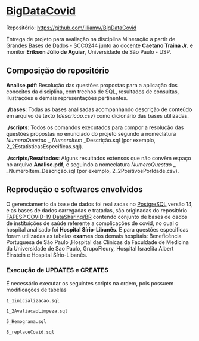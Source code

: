 # [BigDataCovid](https://github.com/illiamw/BigDataCovid/)

Repositório: https://github.com/illiamw/BigDataCovid

Entrega de projeto para avaliação na disciplina Mineração a partir de Grandes Bases de Dados - SCC0244 junto ao docente **Caetano Traina Jr.** e monitor **Erikson Júlio de Aguiar**, Universidade de São Paulo - USP.

## Composição do repositório
**Analise.pdf**: Resolução das questões propostas para a aplicação dos conceitos da disciplina, com trechos de SQL, resultados de consultas, ilustrações e demais representações pertinentes.

**./bases**: Todas as bases analisadas acompanhando descrição de conteúdo em arquivo de texto (*descricao.csv*) como dicionário das bases utilizadas.

**./scripts**: Todos os comandos executados para compor a resolução das questões propostas no enunciado do projeto segundo a nomeclatura _NumeroQuestao_ _ _NumeroItem_ _Descrição.sql (por exemplo, 2_2EstatisticasEspecificas.sql).

**./scripts/Resultados**: Alguns resultados extensos que não convêm espaço no arquivo **Analise.pdf**, e seguindo a nomeclatura _NumeroQuestao_ _ _NumeroItem_Descrição.sql (por exemplo, 2_2PositivosPorIdade.csv).

## Reprodução e softwares envolvidos

O gerenciamento da base de dados foi realizadas no [PostgreSQL](https://www.postgresql.org/) versão 14, e as bases de dados carregadas e tratadas, são originadas do repositório [FAPESP COVID-19 DataSharing/BR](https://repositoriodatasharingfapesp.uspdigital.usp.br/) contendo conjunto de bases de dados de instituições de saúde referente a complicações de covid, no qual o hospital analisado foi **Hospital Sírio-Libanês**. E para questões especificas foram utilizadas as tabelas **exames** dos demais hospitais: Beneficência Portuguesa de São Paulo ,Hospital das Clinicas da Faculdade de Medicina da Universidade de Sao Paulo, GrupoFleury, Hospital Israelita Albert Einstein e Hospital Sírio-Libanês.


### Execução de UPDATES e CREATES
É necessário executar os seguintes scripts na ordem, pois possuem modificações de tabelas
```
1_1inicializacao.sql
```
```
1_2AvaliacaoLimpeza.sql
```
```
5_Hemograma.sql
```
```
8_replaceCovid.sql
```

